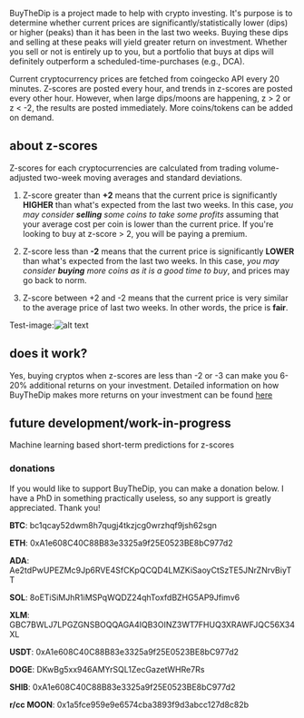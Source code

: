 
BuyTheDip is a project made to help with crypto investing. It's purpose is to determine whether current prices are significantly/statistically lower (dips) or higher (peaks) than it has been in the last two weeks. Buying these dips and selling at these peaks will yield greater return on investment. Whether you sell or not is entirely up to you, but a portfolio that buys at dips will definitely outperform a scheduled-time-purchases (e.g., DCA). 

Current cryptocurrency prices are fetched from coingecko API every 20 minutes. Z-scores are posted every hour, and trends in z-scores are posted every other hour. However, when large dips/moons are happening, z > 2 or z < -2, the results are posted immediately. More coins/tokens can be added on demand. 


## about z-scores

Z-scores for each cryptocurrencies are calculated from trading volume-adjusted two-week moving averages and standard deviations. 

1. Z-score greater than **+2** means that the current price is significantly **HIGHER** than what's expected from the last two weeks. In this case, *you may consider ***selling*** some coins to take some profits* assuming that your average cost per coin is lower than the current price. If you're looking to buy at z-score > 2, you will be paying a premium.

2. Z-score less than **-2** means that the current price is significantly **LOWER** than what's expected from the last two weeks. In this case, *you may consider ***buying*** more coins as it is a good time to buy*, and prices may go back to norm. 

3. Z-score between +2 and -2 means that the current price is very similar to the average price of last two weeks. In other words, the price is **fair**. 

Test-image:![alt text](https://imgur.com/Q80SapV)

## does it work?

Yes, buying cryptos when z-scores are less than -2 or -3 can make you 6-20% additional returns on your investment. Detailed information on how BuyTheDip makes more returns on your investment can be found [here](https://ahjustsea.github.io/BuyTheDip/whythisworks)

## future development/work-in-progress

Machine learning based short-term predictions for z-scores


### donations

If you would like to support BuyTheDip, you can make a donation below. I have a PhD in something practically useless, so any support is greatly appreciated. Thank you!

**BTC**: bc1qcay52dwm8h7qugj4tkzjcg0wrzhqf9jsh62sgn

**ETH**: 0xA1e608C40C88B83e3325a9f25E0523BE8bC977d2

**ADA**: Ae2tdPwUPEZMc9Jp6RVE4SfCKpQCQD4LMZKiSaoyCtSzTE5JNrZNrvBiyTT

**SOL**: 8oETiSiMJhR1iMSPqWQDZ24qhToxfdBZHG5AP9Jfimv6

**XLM**: GBC7BWLJ7LPGZGNSBOQQAGA4IQB3OINZ3WT7FHUQ3XRAWFJQC56X34XL

**USDT**: 0xA1e608C40C88B83e3325a9f25E0523BE8bC977d2

**DOGE**: DKwBg5xx946AMYrSQL1ZecGazetWHRe7Rs

**SHIB**: 0xA1e608C40C88B83e3325a9f25E0523BE8bC977d2

**r/cc MOON**: 0x1a5fce959e9e6574cba3893f9d3abcc127d8c82b
